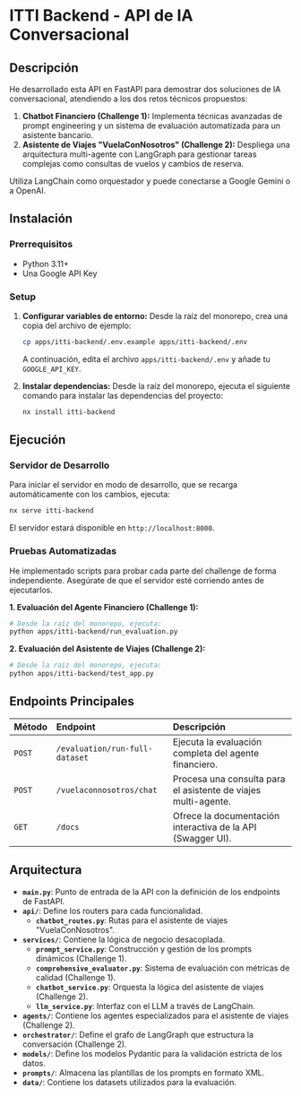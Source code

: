 # ITTI Backend - API de IA Conversacional

## Descripción

He desarrollado esta API en FastAPI para demostrar dos soluciones de IA conversacional, atendiendo a los dos retos técnicos propuestos:

1.  **Chatbot Financiero (Challenge 1):** Implementa técnicas avanzadas de prompt engineering y un sistema de evaluación automatizada para un asistente bancario.
2.  **Asistente de Viajes "VuelaConNosotros" (Challenge 2):** Despliega una arquitectura multi-agente con LangGraph para gestionar tareas complejas como consultas de vuelos y cambios de reserva.

Utiliza LangChain como orquestador y puede conectarse a Google Gemini o a OpenAI.

## Instalación

### Prerrequisitos

- Python 3.11+
- Una Google API Key

### Setup

1.  **Configurar variables de entorno:**
    Desde la raíz del monorepo, crea una copia del archivo de ejemplo:
    ```bash
    cp apps/itti-backend/.env.example apps/itti-backend/.env
    ```
    A continuación, edita el archivo `apps/itti-backend/.env` y añade tu `GOOGLE_API_KEY`.

2.  **Instalar dependencias:**
    Desde la raíz del monorepo, ejecuta el siguiente comando para instalar las dependencias del proyecto:
    ```bash
    nx install itti-backend
    ```

## Ejecución

### Servidor de Desarrollo

Para iniciar el servidor en modo de desarrollo, que se recarga automáticamente con los cambios, ejecuta:
```bash
nx serve itti-backend
```
El servidor estará disponible en `http://localhost:8000`.

### Pruebas Automatizadas

He implementado scripts para probar cada parte del challenge de forma independiente. Asegúrate de que el servidor esté corriendo antes de ejecutarlos.

**1. Evaluación del Agente Financiero (Challenge 1):**
```bash
# Desde la raíz del monorepo, ejecuta:
python apps/itti-backend/run_evaluation.py
```

**2. Evaluación del Asistente de Viajes (Challenge 2):**
```bash
# Desde la raíz del monorepo, ejecuta:
python apps/itti-backend/test_app.py
```

## Endpoints Principales

| Método | Endpoint | Descripción |
| :--- | :--- | :--- |
| `POST` | `/evaluation/run-full-dataset`| Ejecuta la evaluación completa del agente financiero. |
| `POST` | `/vuelaconnosotros/chat` | Procesa una consulta para el asistente de viajes multi-agente. |
| `GET` | `/docs` | Ofrece la documentación interactiva de la API (Swagger UI). |

## Arquitectura

-   **`main.py`**: Punto de entrada de la API con la definición de los endpoints de FastAPI.
-   **`api/`**: Define los routers para cada funcionalidad.
    -   **`chatbot_routes.py`**: Rutas para el asistente de viajes "VuelaConNosotros".
-   **`services/`**: Contiene la lógica de negocio desacoplada.
    -   **`prompt_service.py`**: Construcción y gestión de los prompts dinámicos (Challenge 1).
    -   **`comprehensive_evaluator.py`**: Sistema de evaluación con métricas de calidad (Challenge 1).
    -   **`chatbot_service.py`**: Orquesta la lógica del asistente de viajes (Challenge 2).
    -   **`llm_service.py`**: Interfaz con el LLM a través de LangChain.
-   **`agents/`**: Contiene los agentes especializados para el asistente de viajes (Challenge 2).
-   **`orchestrator/`**: Define el grafo de LangGraph que estructura la conversación (Challenge 2).
-   **`models/`**: Define los modelos Pydantic para la validación estricta de los datos.
-   **`prompts/`**: Almacena las plantillas de los prompts en formato XML.
-   **`data/`**: Contiene los datasets utilizados para la evaluación.
